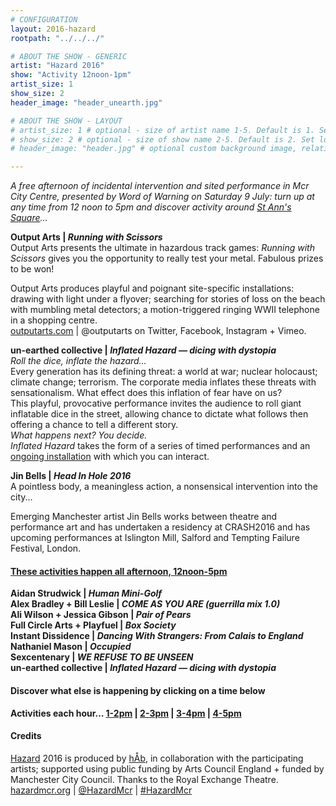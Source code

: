 ```yaml
---
# CONFIGURATION
layout: 2016-hazard
rootpath: "../../../"

# ABOUT THE SHOW - GENERIC
artist: "Hazard 2016"
show: "Activity 12noon-1pm"
artist_size: 1
show_size: 2
header_image: "header_unearth.jpg"

# ABOUT THE SHOW - LAYOUT
# artist_size: 1 # optional - size of artist name 1-5. Default is 1. Set longer names to lower values
# show_size: 2 # optional - size of show name 2-5. Default is 2. Set longer names to lower values
# header_image: "header.jpg" # optional custom background image, relative to current page

---
```

*A free afternoon of incidental intervention and sited performance in Mcr City Centre, presented by Word of Warning on Saturday 9 July: turn up at any time from 12 noon to 5pm and discover activity around <a href="http://www.google.com/maps/d/embed?mid=zUP9hOfLluWs.kfWwdpVK74IU" target="_blank">St Ann's Square</a>…*            
                   
**Output Arts | *Running with Scissors***         
Output Arts presents the ultimate in hazardous track games: *Running with Scissors* gives you the opportunity to really test your metal. Fabulous prizes to be won!          

Output Arts produces playful and poignant site-specific installations: drawing with light under a flyover; searching for stories of loss on the beach with mumbling metal detectors; a motion-triggered ringing WWII telephone in a shopping centre.         
<a href="http://www.outputarts.com" target="_blank">outputarts.com</a> | @outputarts on Twitter, Facebook, Instagram + Vimeo.        
         
**un-earthed collective | *Inflated Hazard — dicing with dystopia***         
*Roll the dice, inflate the hazard…*    
Every generation has its defining threat: a world at war; nuclear holocaust; climate change; terrorism. The corporate media inflates these threats with sensationalism. What effect does this inflation of fear have on us?         
This playful, provocative performance invites the audience to roll giant inflatable dice in the street, allowing chance to dictate what follows then offering a chance to tell a different story.         
*What happens next? You decide.*         
*Inflated Hazard* takes the form of a series of timed performances and an [ongoing installation](/current/2016-hazard/ongoing) with which you can interact.         
         
**Jin Bells | *Head In Hole 2016***         
A pointless body, a meaningless action, a nonsensical intervention into the city...      
             
Emerging Manchester artist Jin Bells works between theatre and performance art and has undertaken a residency at CRASH2016 and has upcoming performances at Islington Mill, Salford and Tempting Failure Festival, London.    
         
#### [These activities happen all afternoon, 12noon-5pm](/current/2016-hazard/ongoing)             
**Aidan Strudwick | *Human Mini-Golf***           
**Alex Bradley + Bill Leslie | *COME AS YOU ARE (guerrilla mix 1.0)***          
**Ali Wilson + Jessica Gibson | *Pair of Pears***              
**Full Circle Arts + Playfuel | *Box Society***        
**Instant Dissidence | *Dancing With Strangers: From Calais to England***          
**Nathaniel Mason | *Occupied***          
**Sexcentenary | *WE REFUSE TO BE UNSEEN***     
**un-earthed collective | *Inflated Hazard — dicing with dystopia***     
         
#### Discover what else is happening by clicking on a time below             
**Activities each hour… [1-2pm](/current/2016-hazard/1-2) | [2-3pm](/current/2016-hazard/2-3) | [3-4pm](/current/2016-hazard/3-4) | [4-5pm](/current/2016-hazard/4-5)**            

#### Credits        
[Hazard](/hab/hazard) 2016 is produced by [hÅb](/hab), in collaboration with the participating artists; supported using public funding by Arts Council England + funded by Manchester City Council. Thanks to the Royal Exchange Theatre.          
<a href="http://hazardmcr.org" target="_blank">hazardmcr.org</a> | <a href="http://twitter.com/HazardMcr" target="_blank">@HazardMcr</a> | <a href="http://twitter.com/hashtag/HazardMcr" target="_blank">#HazardMcr</a>
